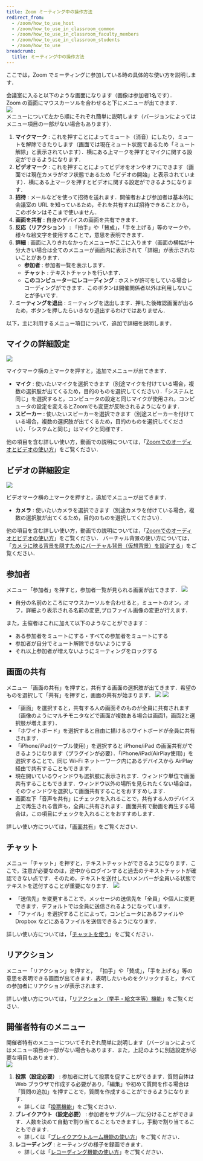 ```yaml
---
title: Zoom ミーティング中の操作方法
redirect_from:
  - /zoom/how_to_use_host
  - /zoom/how_to_use_in_classroom_common
  - /zoom/how_to_use_in_classroom_faculty_members
  - /zoom/how_to_use_in_classroom_students
  - /zoom/how_to_use
breadcrumb:
  title: ミーティング中の操作方法
---
```


ここでは，Zoom でミーティングに参加している時の具体的な使い方を説明します．  


会議室に入ると以下のような画面になります（画像は参加者1名です）．  
Zoom の画面にマウスカーソルを合わせると下にメニューが出てきます．  
  ![](zoom_main_numbering.png)  
メニューについて左から順にそれぞれ簡単に説明します（バージョンによってはメニュー項目の一部がない場合もあります）．
  1. **マイクマーク** : これを押すことによってミュート（消音）にしたり，ミュートを解除できたりします（画面では現在ミュート状態であるため「ミュート解除」と表示されています）．横にある上マークを押すとマイクに関する設定ができるようになります．
  1. **ビデオマーク** : これを押すことによってビデオをオンやオフにできます（画面では現在カメラがオフ状態であるため「ビデオの開始」と表示されています）．横にある上マークを押すとビデオに関する設定ができるようになります．
  1. **招待** : メールなどを使って招待を送れます．開催者および参加者は基本的に会議室の URL を知っているため，それを共有すれば招待できることから，このボタンはそこまで使いません．
  1. **画面を共有** : 自身のデバイスの画面を共有できます．
  1. **反応（リアクション）** : 「拍手」や「賛成」，「手を上げる」等のマークや，様々な絵文字を使用することで，意思を表明できます．
  1. **詳細** : 画面に入りきれなかったメニューがここに入ります（画面の横幅が十分大きい場合は全てのメニューが画面内に表示されて「詳細」が表示されないことがあります．  
      - **参加者** : 参加者一覧を表示します．  
      - **チャット** : テキストチャットを行います．  
      - **このコンピューターにレコーディング** : ホストが許可をしている場合レコーディングができます．このボタンは開催関係者以外は利用しないことが多いです．  
  1. **ミーティングを退出** : ミーティングを退出します．押した後確認画面が出るため，ボタンを押したらいきなり退出するわけではありません．
  
  
以下，主に利用するメニュー項目について，追加で詳細を説明します．

## マイクの詳細設定
  
  ![](zoom_main_mic_speaker.png)
  
マイクマーク横の上マークを押すと，追加でメニューが出てきます．
  * **マイク** : 使いたいマイクを選択できます（別途マイクを付けている場合，複数の選択肢が出てくるため，目的のものを選択してください）．「システムと同じ」を選択すると，コンピュータの設定と同じマイクが使用され，コンピュータの設定を変えるとZoomでも変更が反映されるようになります．
  * **スピーカー** : 使いたいスピーカーを選択できます（別途スピーカーを付けている場合，複数の選択肢が出てくるため，目的のものを選択してください）．「システムと同じ」はマイクと同様です．

他の項目を含む詳しい使い方，動画での説明については，「[Zoomでのオーディオとビデオの使い方](mic_cam/)」をご覧ください．
  
## ビデオの詳細設定
  
  ![](zoom_main_camera.png)
  
ビデオマーク横の上マークを押すと，追加でメニューが出てきます．
  * **カメラ** : 使いたいカメラを選択できます（別途カメラを付けている場合，複数の選択肢が出てくるため，目的のものを選択してください）．
  
他の項目を含む詳しい使い方，動画での説明については，「[Zoomでのオーディオとビデオの使い方](mic_cam/)」をご覧ください．
バーチャル背景の使い方については，「[カメラに映る背景を隠すためにバーチャル背景（仮想背景）を設定する](mic_cam/virtual_background/)」をご覧ください．
  
## 参加者
  
メニュー「参加者」を押すと，参加者一覧が見られる画面が出てきます．
  ![](zoom_main_member.png)  
  
  * 自分の名前のところにマウスカーソルを合わせると，ミュートのオン，オフ，詳細より表示される名前の変更,プロファイル画像の変更が行えます.
  
また，主催者はこれに加えて以下のようなことができます：
  * ある参加者をミュートにする・すべての参加者をミュートにする
  * 参加者が自分でミュート解除できないようにする
  * それ以上参加者が増えないようにミーティングをロックする

<!-- 詳しくは，「[参加者タブ](participants/)」をご覧ください． -->
  
## 画面の共有
  
メニュー「画面の共有」を押すと，共有する画面の選択肢が出てきます．希望のものを選択して「共有」を押すと，画面の共有が始まります．
  ![](zoom_main_share_focus.png)
  ![](zoom_main_share.png)
  
  * 「画面」を選択すると，共有する人の画面そのものが全員に共有されます（画像のようにマルチモニタなどで画面が複数ある場合は画面1，画面2と選択肢が増えます）．
  * 「ホワイトボード」を選択すると自由に描けるホワイトボードが全員に共有されます．
  * 「iPhone/iPad(ケーブル使用)」を選択すると iPhone/iPad の画面共有ができるようになります（プラグインが必要）．「iPhone/iPad(AirPlay使用)」を選択することで、同じ Wi-Fi ネットーワーク内にあるデバイスから AirPlay 経由で共有することもできます．
  * 現在開いているウィンドウも選択肢に表示されます．ウィンドウ単位で画面共有することもできます．ウィンドウ以外の場所を見られたくない場合は，そのウィンドウを選択して画面共有することをおすすめします．
  * 画面左下「音声を共有」にチェックを入れることで，共有する人のデバイス上で再生される音声も，全員に共有されます．画面共有で動画を再生する場合は，この項目にチェックを入れることをおすすめします．
  
詳しい使い方については，「[画面共有](screen_sharing/)」をご覧ください．
  
## チャット
  
メニュー「チャット」を押すと，テキストチャットができるようになります．ここで，注意が必要なのは，途中からログインすると過去のテキストチャットが確認できない点です．そのため，テキストを送付したいメンバーが全員いる状態でテキストを送付することが重要になります．
  ![](zoom_main_chat.png)  
  
  * 「送信先」を変更することで，メッセージの送信先を「全員」や個人に変更できます．デフォルトでは全員に送信されるようになっています．
  * 「ファイル」を選択することによって，コンピュータにあるファイルや Dropbox などにあるファイルを送信できるようになります．

詳しい使い方については，「[チャットを使う](chat/)」をご覧ください．

## リアクション

メニュー「リアクション」を押すと， 「拍手」や「賛成」，「手を上げる」等の意思を表明できる画面が出てきます．表明したいものをクリックすると，すべての参加者にリアクションが表示されます．

詳しい使い方については，「[リアクション（挙手・絵文字等）機能](reaction/)」をご覧ください．

## 開催者特有のメニュー

開催者特有のメニューについてそれぞれ簡単に説明します（バージョンによってはメニュー項目の一部がない場合もあります．また，上記のように別途設定が必要な項目もあります）．    
  ![](zoom_host_main_menu.png)  
  
  1. **投票（設定必要）** : 参加者に対して投票を促すことができます．質問自体は Web ブラウザで作成する必要があり，「編集」や初めて質問を作る場合は「質問の追加」を押すことで，質問を作成することができるようになります．
     * 詳しくは「[投票機能](poll/)」をご覧ください．
  1. **ブレイクアウト（設定必要）** : 参加者をサブグループに分けることができます．人数を決めて自動で割り当てることもできますし，手動で割り当てることもできます．
     * 詳しくは「[ブレイクアウトルーム機能の使い方](breakout/)」をご覧ください．
  1. **レコーディング** : ミーティングの様子を録画できます．
     * 詳しくは「[レコーディング機能の使い方](recording/)」をご覧ください．
